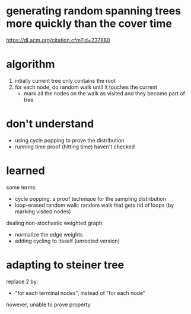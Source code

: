 # generating random spanning trees more quickly than the cover time

https://dl.acm.org/citation.cfm?id=237880

# algorithm

1. intially current tree only contains the root
2. for each node, do random walk until it touches the current 
   - mark all the nodes on the walk as visited and they become part of tree


# don't understand

- using cycle popping to prove the distribution
- running time proof (hitting time) haven't checked

# learned

some terms:

- cycle popping: a proof technique for the sampling distribution
- loop-erased random walk: random walk that gets rid of loops (by marking visited nodes)

dealing non-stochastic weighted graph:

- normalize the edge weights
- adding cycling to itsself (unrooted version)

# adapting to steiner tree

replace 2 by:

- "for each terminal nodes", instead of "for each node"


however, unable to prove property